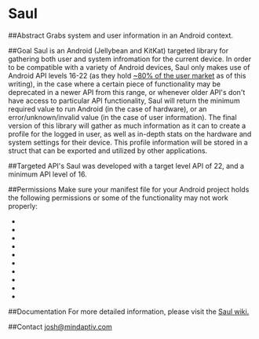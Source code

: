 # Saul

##Abstract
Grabs system and user information in an Android context.

##Goal
Saul is an Android (Jellybean and KitKat) targeted library for gathering both user and system infromation for the current device.  In order to be compatible with a variety of Android devices, Saul only makes use of Android API levels 16-22 (as they hold [~80% of the user market](https://developer.android.com/about/dashboards/index.html) as of this writing), in the case where a certain piece of functionality may be deprecated in a newer API from this range, or whenever older API's don't have access to particular API functionality, Saul will return the minimum required value to run Android (in the case of hardware), or an error/unknown/invalid value (in the case of user information).  The final version of this library will gather as much information as it can to create a profile for the logged in user, as well as in-depth stats on the hardware and system settings for their device.  This profile information will be stored in a struct that can be exported and utilized by other applications.

##Targeted API's
Saul was developed with a target level API of 22, and a minimum API level of 16.  

##Permissions
Make sure your manifest file for your Android project holds the following permissions or some of the functionality may not work properly:  
   * <uses-permission android:name="android.permission.READ_PROFILE"/>  
   * <uses-permission android:name="android.permission.READ_CONTACTS"/>  
   * <uses-permission android:name="android.permission.VIBRATE"/>  
   * <uses-permission android:name="android.permission.ACCESS_FINE_LOCATION"/>  
   * <uses-permission android:name="android.permission.CAMERA"/>  
   * <uses-permission android:name="android.permission.WRITE_EXTERNAL_STORAGE"/>  
   * <uses-permission android:name="android.permission.RECORD_AUDIO"/>  
   * <uses-permission android:name="android.permission.BLUETOOTH_ADMIN"/>  
   * <uses-permission android:name="android.permission.MODIFY_AUDIO_SETTINGS"/>  
   * <uses-permission android:name="android.permission.BLUETOOTH"/>  

##Documentation
For more detailed information, please visit the [Saul wiki.](https://github.com/mindaptiv/Saul/wiki)

##Contact
josh@mindaptiv.com
